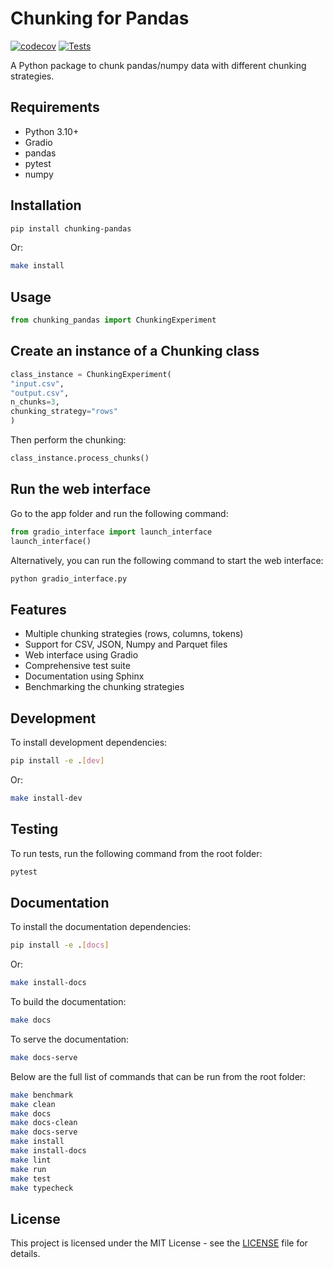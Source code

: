 # Chunking for Pandas

[![codecov](https://codecov.io/gh/JohnnyTeutonic/ChunkingForPandas/branch/main/graph/badge.svg)](https://codecov.io/gh/JohnnyTeutonic/ChunkingForPandas)
[![Tests](https://github.com/JohnnyTeutonic/ChunkingForPandas/actions/workflows/test.yml/badge.svg)](https://github.com/JohnnyTeutonic/ChunkingForPandas/actions/workflows/test.yml)

A Python package to chunk pandas/numpy data with different chunking strategies.

## Requirements

- Python 3.10+
- Gradio
- pandas
- pytest
- numpy

## Installation

```bash
pip install chunking-pandas
```

Or:

```bash
make install
```

## Usage

```python
from chunking_pandas import ChunkingExperiment
```

## Create an instance of a Chunking class

```python
class_instance = ChunkingExperiment(
"input.csv",
"output.csv",
n_chunks=3,
chunking_strategy="rows"
)
```

Then perform the chunking:

```python
class_instance.process_chunks()
```

## Run the web interface

Go to the app folder and run the following command:

```python
from gradio_interface import launch_interface
launch_interface()
```

Alternatively, you can run the following command to start the web interface:

```bash
python gradio_interface.py
```

## Features

- Multiple chunking strategies (rows, columns, tokens)
- Support for CSV, JSON, Numpy and Parquet files
- Web interface using Gradio
- Comprehensive test suite
- Documentation using Sphinx
- Benchmarking the chunking strategies

## Development

To install development dependencies:

```bash
pip install -e .[dev]
```

Or:

```bash
make install-dev
```

## Testing

To run tests, run the following command from the root folder:

```bash
pytest
```

## Documentation

To install the documentation dependencies:

```bash
pip install -e .[docs]
```

Or:

```bash
make install-docs
```

To build the documentation:

```bash
make docs
```

To serve the documentation:

```bash
make docs-serve
```

Below are the full list of commands that can be run from the root folder:

```bash
make benchmark
make clean
make docs
make docs-clean
make docs-serve
make install
make install-docs
make lint
make run
make test
make typecheck
```

## License

This project is licensed under the MIT License - see the [LICENSE](LICENSE) file for details.
